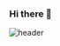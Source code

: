 ### Hi there 👋

![header](https://capsule-render.vercel.app/api?type=slice&color=auto&height=300&section=header&text=capsule%20render&fontSize=90)

<!--
**hee-naa/hee-naa** is a ✨ _special_ ✨ repository because its `README.md` (this file) appears on your GitHub profile.

Here are some ideas to get you started:

- 🔭 I’m currently working on ...
- 🌱 I’m currently learning ...
- 👯 I’m looking to collaborate on ...
- 🤔 I’m looking for help with ...
- 💬 Ask me about ...
- 📫 How to reach me: ...
- 😄 Pronouns: ...
- ⚡ Fun fact: ...
-->
